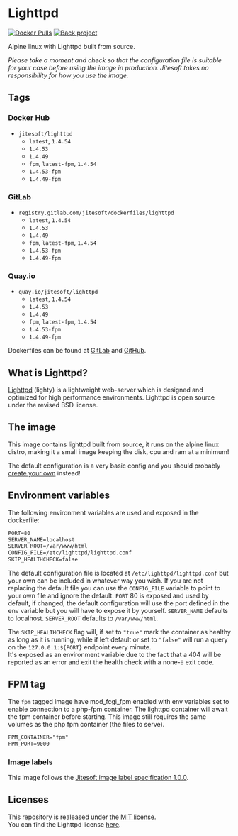 # Lighttpd


[![Docker Pulls](https://img.shields.io/docker/pulls/jitesoft/lighttpd.svg)](https://hub.docker.com/r/jitesoft/lighttpd)
[![Back project](https://img.shields.io/badge/Open%20Collective-Tip%20the%20devs!-blue.svg)](https://opencollective.com/jitesoft-open-source)

Alpine linux with Lighttpd built from source.

_Please take a moment and check so that the configuration file is suitable for your case before using the image in production. 
Jitesoft takes no responsibility for how you use the image._

## Tags

### Docker Hub

* `jitesoft/lighttpd`
    * `latest`, `1.4.54`
    * `1.4.53`
    * `1.4.49`
    * `fpm`, `latest-fpm`, `1.4.54`
    * `1.4.53-fpm`
    * `1.4.49-fpm`

### GitLab

* `registry.gitlab.com/jitesoft/dockerfiles/lighttpd`
    * `latest`, `1.4.54`
    * `1.4.53`
    * `1.4.49`
    * `fpm`, `latest-fpm`, `1.4.54`
    * `1.4.53-fpm`
    * `1.4.49-fpm`

### Quay.io

* `quay.io/jitesoft/lighttpd`
    * `latest`, `1.4.54`
    * `1.4.53`
    * `1.4.49`
    * `fpm`, `latest-fpm`, `1.4.54`
    * `1.4.53-fpm`
    * `1.4.49-fpm`

Dockerfiles can be found at [GitLab](https://gitlab.com/jitesoft/dockerfiles/lighttpd/blob/master/cgi/Dockerfile) and
[GitHub](https://github.com/jitesoft/docker-lighttpd).

## What is Lighttpd?

[Lighttpd](https://lighttpd.net) (lighty) is a lightweight web-server which is designed and optimized for high performance environments.
Lighttpd is open source under the revised BSD license.

## The image

This image contains lighttpd built from source, it runs on the alpine linux distro, making it a small image keeping the disk, cpu and ram at a minimum!

The default configuration is a very basic config and you should probably [create your own](https://redmine.lighttpd.net/projects/lighttpd/wiki) instead!

## Environment variables

The following environment variables are used and exposed in the dockerfile:

```txt
PORT=80
SERVER_NAME=localhost
SERVER_ROOT=/var/www/html
CONFIG_FILE=/etc/lighttpd/lighttpd.conf
SKIP_HEALTHCHECK=false
```

The default configuration file is located at `/etc/lighttpd/lighttpd.conf` but your own can be included in whatever way you wish. 
If you are not replacing the default file you can use the  `CONFIG_FILE` variable to point to your own file and ignore the default. 
`PORT` 80 is exposed and used by default, if changed, the default configuration will use the port defined in the env variable but 
you will have to expose it by yourself. `SERVER_NAME` defaults to localhost. `SERVER_ROOT` defaults to `/var/www/html`.

The `SKIP_HEALTHCHECK` flag will, if set to `"true"` mark the container as healthy as long as it is running, while if left default or set to 
`"false"` will run a query on the `127.0.0.1:${PORT}` endpoint every minute.  
It's exposed as an environment variable due to the fact that a 404 will be reported as an error and exit the health check with a none-`0` exit code.

## FPM tag

The `fpm` tagged image have mod_fcgi_fpm enabled with env variables set to enable connection to a php-fpm container. 
The lighttpd container will await the fpm container before starting. This image still requires the same volumes as the php fpm container (the files to serve).

```txt
FPM_CONTAINER="fpm"
FPM_PORT=9000
```

### Image labels

This image follows the [Jitesoft image label specification 1.0.0](https://gitlab.com/snippets/1866155).

## Licenses

This repository is realeased under the [MIT license](https://gitlab.com/jitesoft/dockerfiles/lighttpd/blob/master/LICENSE).  
You can find the Lighttpd license [here](https://git.lighttpd.net/lighttpd/lighttpd1.4.git/tree/COPYING).
